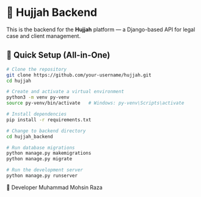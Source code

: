 # 🧠 Hujjah Backend

This is the backend for the **Hujjah** platform — a Django-based API for legal case and client management.

## 🚀 Quick Setup (All-in-One)

```bash
# Clone the repository
git clone https://github.com/your-username/hujjah.git
cd hujjah

# Create and activate a virtual environment
python3 -m venv py-venv
source py-venv/bin/activate   # Windows: py-venv\Scripts\activate

# Install dependencies
pip install -r requirements.txt

# Change to backend directory
cd hujjah_backend

# Run database migrations
python manage.py makemigrations
python manage.py migrate

# Run the development server
python manage.py runserver
```

🤝 Developer
Muhammad Mohsin Raza
